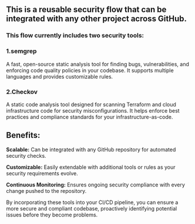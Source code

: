 ## This is a reusable security flow that can be integrated with any other project across GitHub.

### This flow currently includes two security tools:

### 1.semgrep
A fast, open-source static analysis tool for finding bugs, vulnerabilities, and enforcing code quality policies in your codebase. It supports multiple languages and provides customizable rules.

### 2.Checkov
A static code analysis tool designed for scanning Terraform and cloud infrastructure code for security misconfigurations. It helps enforce best practices and compliance standards for your infrastructure-as-code.

## Benefits:
**Scalable:** Can be integrated with any GitHub repository for automated security checks.
<br>

**Customizable:** Easily extendable with additional tools or rules as your security requirements evolve.
<br>

**Continuous Monitoring:** Ensures ongoing security compliance with every change pushed to the repository.

<p>
By incorporating these tools into your CI/CD pipeline, you can ensure a more secure and compliant codebase, proactively identifying potential issues before they become problems.
